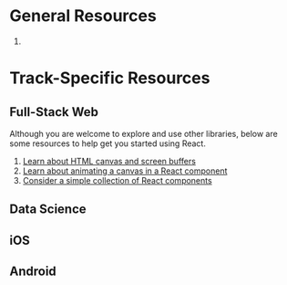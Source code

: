 # General Resources
1.

# Track-Specific Resources


## Full-Stack Web
Although you are welcome to explore and use other libraries, below are some
resources to help get you started using React.

1. [Learn about HTML canvas and screen buffers](../../resources/canvas-buffer)
2. [Learn about animating a canvas in a React component](../../resources/canvas)
3. [Consider a simple collection of React components](../../resources/simple-components)


## Data Science



## iOS



## Android
